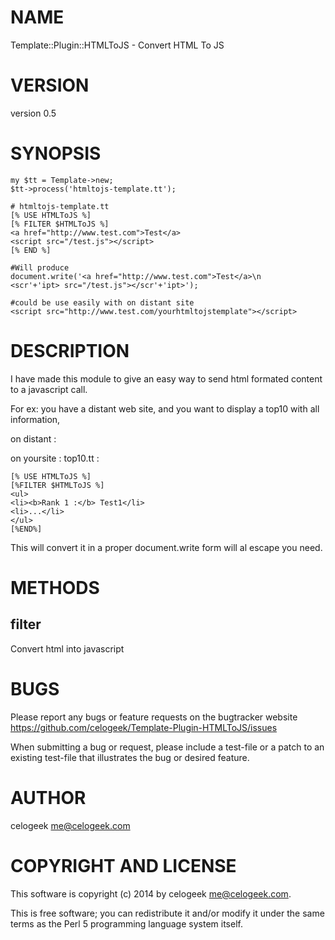 # NAME

Template::Plugin::HTMLToJS - Convert HTML To JS

# VERSION

version 0.5

# SYNOPSIS

    my $tt = Template->new;
    $tt->process('htmltojs-template.tt');

    # htmltojs-template.tt
    [% USE HTMLToJS %]
    [% FILTER $HTMLToJS %]
    <a href="http://www.test.com">Test</a>
    <script src="/test.js"></script>
    [% END %]

    #Will produce
    document.write('<a href="http://www.test.com">Test</a>\n    <scr'+'ipt> src="/test.js"></scr'+'ipt>');

    #could be use easily with on distant site
    <script src="http://www.test.com/yourhtmltojstemplate"></script>

# DESCRIPTION

I have made this module to give an easy way to send html formated content to a javascript call.

For ex: you have a distant web site, and you want to display a top10 with all information,

on distant : <script src="http://yousite.com/top10"></script>

on yoursite : top10.tt :

    [% USE HTMLToJS %]
    [%FILTER $HTMLToJS %]
    <ul>
    <li><b>Rank 1 :</b> Test1</li>
    <li>...</li>
    </ul>
    [%END%]

This will convert it in a proper document.write form will al escape you need.

# METHODS

## filter

Convert html into javascript

# BUGS

Please report any bugs or feature requests on the bugtracker website
https://github.com/celogeek/Template-Plugin-HTMLToJS/issues

When submitting a bug or request, please include a test-file or a
patch to an existing test-file that illustrates the bug or desired
feature.

# AUTHOR

celogeek <me@celogeek.com>

# COPYRIGHT AND LICENSE

This software is copyright (c) 2014 by celogeek <me@celogeek.com>.

This is free software; you can redistribute it and/or modify it under
the same terms as the Perl 5 programming language system itself.
